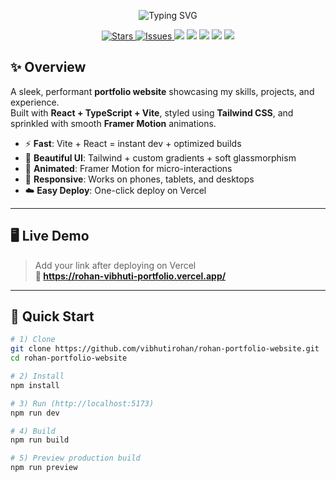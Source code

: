 <!-- Banner -->
<p align="center">
  <img src="https://readme-typing-svg.herokuapp.com?size=28&duration=2800&color=9E7BFF&center=true&vCenter=true&width=800&lines=Rohan+Vibhuti's+Portfolio;React+%2B+TypeScript+%2B+Vite;Framer+Motion+%2B+Tailwind+CSS;Fast%2C+Modern%2C+Responsive" alt="Typing SVG">
</p>

<!-- Badges -->
<p align="center">
  <a href="https://github.com/vibhutirohan/rohan-portfolio-website/stargazers">
    <img src="https://img.shields.io/github/stars/vibhutirohan/rohan-portfolio-website?color=9E7BFF&style=for-the-badge" alt="Stars">
  </a>
  <a href="https://github.com/vibhutirohan/rohan-portfolio-website/issues">
    <img src="https://img.shields.io/github/issues/vibhutirohan/rohan-portfolio-website?color=FF6EC7&style=for-the-badge" alt="Issues">
  </a>
  <img src="https://img.shields.io/badge/React-18-61DAFB?style=for-the-badge&logo=react&logoColor=061e26" />
  <img src="https://img.shields.io/badge/TypeScript-5-3178C6?style=for-the-badge&logo=typescript&logoColor=white" />
  <img src="https://img.shields.io/badge/Vite-5-646CFF?style=for-the-badge&logo=vite&logoColor=white" />
  <img src="https://img.shields.io/badge/Tailwind-3-38BDF8?style=for-the-badge&logo=tailwindcss&logoColor=white" />
  <img src="https://img.shields.io/badge/Framer%20Motion-💜-9E7BFF?style=for-the-badge&logo=framer&logoColor=white" />
</p>

<!-- Gradient Divider -->

## ✨ Overview

A sleek, performant **portfolio website** showcasing my skills, projects, and experience.  
Built with **React + TypeScript + Vite**, styled using **Tailwind CSS**, and sprinkled with smooth **Framer Motion** animations.

- ⚡ **Fast**: Vite + React = instant dev + optimized builds
- 🎨 **Beautiful UI**: Tailwind + custom gradients + soft glassmorphism
- 🧠 **Animated**: Framer Motion for micro-interactions
- 📱 **Responsive**: Works on phones, tablets, and desktops
- ☁️ **Easy Deploy**: One-click deploy on Vercel

---

## 🖥️ Live Demo

> Add your link after deploying on Vercel  
**🔗 https://rohan-vibhuti-portfolio.vercel.app/**

---

## 🚀 Quick Start

```bash
# 1) Clone
git clone https://github.com/vibhutirohan/rohan-portfolio-website.git
cd rohan-portfolio-website

# 2) Install
npm install

# 3) Run (http://localhost:5173)
npm run dev

# 4) Build
npm run build

# 5) Preview production build
npm run preview
